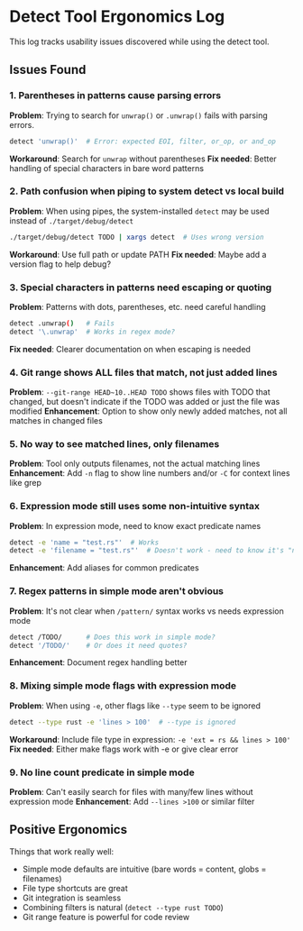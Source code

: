 # Detect Tool Ergonomics Log

This log tracks usability issues discovered while using the detect tool.

## Issues Found

### 1. Parentheses in patterns cause parsing errors
**Problem**: Trying to search for `unwrap()` or `.unwrap()` fails with parsing errors.
```bash
detect 'unwrap()'  # Error: expected EOI, filter, or_op, or and_op
```
**Workaround**: Search for `unwrap` without parentheses
**Fix needed**: Better handling of special characters in bare word patterns

### 2. Path confusion when piping to system detect vs local build
**Problem**: When using pipes, the system-installed `detect` may be used instead of `./target/debug/detect`
```bash
./target/debug/detect TODO | xargs detect  # Uses wrong version
```
**Workaround**: Use full path or update PATH
**Fix needed**: Maybe add a version flag to help debug?

### 3. Special characters in patterns need escaping or quoting
**Problem**: Patterns with dots, parentheses, etc. need careful handling
```bash
detect .unwrap()   # Fails
detect '\.unwrap'  # Works in regex mode?
```
**Fix needed**: Clearer documentation on when escaping is needed

### 4. Git range shows ALL files that match, not just added lines
**Problem**: `--git-range HEAD~10..HEAD TODO` shows files with TODO that changed, but doesn't indicate if the TODO was added or just the file was modified
**Enhancement**: Option to show only newly added matches, not all matches in changed files

### 5. No way to see matched lines, only filenames
**Problem**: Tool only outputs filenames, not the actual matching lines
**Enhancement**: Add `-n` flag to show line numbers and/or `-C` for context lines like grep

### 6. Expression mode still uses some non-intuitive syntax
**Problem**: In expression mode, need to know exact predicate names
```bash
detect -e 'name = "test.rs"'  # Works
detect -e 'filename = "test.rs"'  # Doesn't work - need to know it's "name"
```
**Enhancement**: Add aliases for common predicates

### 7. Regex patterns in simple mode aren't obvious
**Problem**: It's not clear when `/pattern/` syntax works vs needs expression mode
```bash
detect /TODO/      # Does this work in simple mode?
detect '/TODO/'    # Or does it need quotes?
```
**Enhancement**: Document regex handling better

### 8. Mixing simple mode flags with expression mode
**Problem**: When using `-e`, other flags like `--type` seem to be ignored
```bash
detect --type rust -e 'lines > 100'  # --type is ignored
```
**Workaround**: Include file type in expression: `-e 'ext = rs && lines > 100'`
**Fix needed**: Either make flags work with -e or give clear error

### 9. No line count predicate in simple mode
**Problem**: Can't easily search for files with many/few lines without expression mode
**Enhancement**: Add `--lines >100` or similar filter

## Positive Ergonomics

Things that work really well:
- Simple mode defaults are intuitive (bare words = content, globs = filenames)
- File type shortcuts are great
- Git integration is seamless
- Combining filters is natural (`detect --type rust TODO`)
- Git range feature is powerful for code review